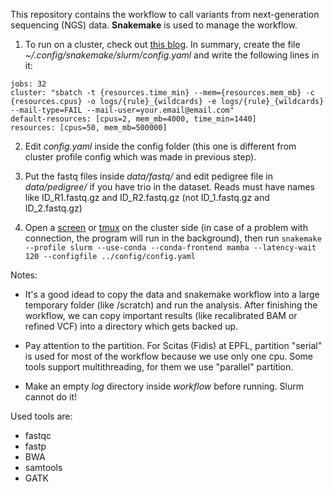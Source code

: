 This repository contains the workflow to call variants from next-generation sequencing (NGS) data. 
**Snakemake** is used to manage the workflow. 



1. To run on a cluster, check out [this blog](https://www.sichong.site/workflow/2021/11/08/how-to-manage-workflow-with-resource-constraint.html). In summary, create the file *~/.config/snakemake/slurm/config.yaml* and write the following lines in it:

```
jobs: 32
cluster: "sbatch -t {resources.time_min} --mem={resources.mem_mb} -c {resources.cpus} -o logs/{rule}_{wildcards} -e logs/{rule}_{wildcards} --mail-type=FAIL --mail-user=your.email@email.com"
default-resources: [cpus=2, mem_mb=4000, time_min=1440]
resources: [cpus=50, mem_mb=500000]
```

2. Edit *config.yaml* inside the config folder (this one is different from cluster profile config which was made in previous step).

3. Put the fastq files inside *data/fastq/* and edit pedigree file in *data/pedigree/* if you have trio in the dataset. Reads must have names like ID_R1.fastq.gz and ID_R2.fastq.gz (not ID_1.fastq.gz and ID_2.fastq.gz) 

4. Open a [screen](https://linux.die.net/man/1/screen) or [tmux](https://man7.org/linux/man-pages/man1/tmux.1.html) on the cluster side (in case of a problem with connection, the program will run in the background), then run  `snakemake --profile slurm --use-conda --conda-frontend mamba --latency-wait 120 --configfile ../config/config.yaml`

Notes:
* It's a good idead to copy the data and snakemake workflow into a large temporary folder (like /scratch) and run the analysis. After finishing the workflow, we can copy important results (like recalibrated BAM or refined VCF) into a directory which gets backed up.

* Pay attention to the partition. For Scitas (Fidis) at EPFL, partition "serial" is used for most of the workflow because we use only one cpu. Some tools support multithreading, for them we use "parallel" partition.

* Make an empty *log* directory inside *workflow* before running. Slurm cannot do it!

Used tools are:
* fastqc
* fastp
* BWA
* samtools
* GATK